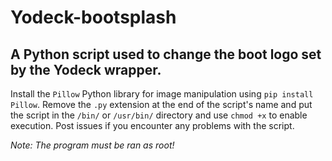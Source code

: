 # Yodeck-bootsplash
A Python script used to change the boot logo set by the Yodeck wrapper.
---
Install the ```Pillow``` Python library for image manipulation using ```pip install Pillow```.
Remove the ```.py``` extension at the end of the script's name and
put the script in the ```/bin/``` or ```/usr/bin/``` directory and use ```chmod +x``` to enable execution.
Post issues if you encounter any problems with the script.

*Note: The program *must* be ran as root!*
